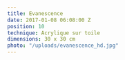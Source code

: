 ```yaml
---
title: Evanescence
date: 2017-01-08 06:08:00 Z
position: 10
technique: Acrylique sur toile
dimensions: 30 x 30 cm
photo: "/uploads/evanescence_hd.jpg"
---
```


